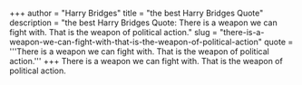 +++
author = "Harry Bridges"
title = "the best Harry Bridges Quote"
description = "the best Harry Bridges Quote: There is a weapon we can fight with. That is the weapon of political action."
slug = "there-is-a-weapon-we-can-fight-with-that-is-the-weapon-of-political-action"
quote = '''There is a weapon we can fight with. That is the weapon of political action.'''
+++
There is a weapon we can fight with. That is the weapon of political action.
